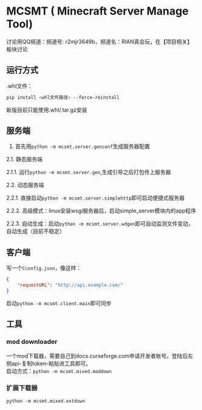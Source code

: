 # MCSMT ( Minecraft Server Manage Tool)

讨论用QQ频道：频道号: r2mjr3649b，频道名：RIAN真会玩，在【项目相关】板块讨论

## 运行方式

.whl文件：
```bash
pip install <whl文件路径> --force-reinstall
```
新版目前只能使用.whl/.tar.gz安装

## 服务端

1. 首先用`python -m mcsmt.server.genconf`生成服务器配置  

2.1. 静态服务端  

2.1.1. 运行`python -m mcsmt.server.gen`,生成引导之后打包传上服务器

2.2. 动态服务端  

2.2.1. 直接启动`python -m mcsmt.server.simplehttp`即可启动便捷式服务器  

2.2.2. 高级模式：linux安装wsgi服务器后，启动simple_server模块内的app程序  

2.2.3. 自动生成：启动`python -m mcsmt.server.wdgen`即可自动监测文件变动，自动生成（目前不稳定）

## 客户端
写一个`Cconfig.json`，像这样：
```json
{
    "requestURL": "http://api.example.com/"
}
```
启动`python -m mcsmt.client.main`即可同步

## 工具

### mod downloader

一个mod下载器，需要自己到docs.curseforge.com申请开发者账号。登陆后左侧api-复制token-粘贴进工具即可。  
启动方式：`python -m mcsmt.mixed.moddown`

### 扩展下载器

`python -m mcsmt.mixed.extdown`